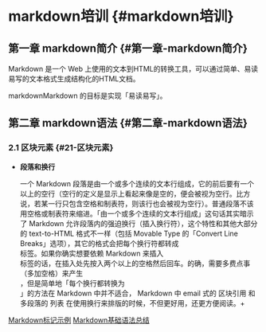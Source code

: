 # markdown培训 {#markdown培训}

## 第一章 markdown简介 {#第一章-markdown简介}

Markdown 是一个 Web 上使用的文本到HTML的转换工具，可以通过简单、易读易写的文本格式生成结构化的HTML文档。

markdownMarkdown 的目标是实现「易读易写」。

## 第二章 markdown语法 {#第二章-markdown语法}

### 2.1 区块元素 {#21-区块元素}

* **段落和换行**

  一个 Markdown 段落是由一个或多个连续的文本行组成，它的前后要有一个以上的空行（空行的定义是显示上看起来像是空的，便会被视为空行。比方说，若某一行只包含空格和制表符，则该行也会被视为空行）。普通段落不该用空格或制表符来缩进。「由一个或多个连续的文本行组成」这句话其实暗示了 Markdown 允许段落内的强迫换行（插入换行符），这个特性和其他大部分的 text-to-HTML 格式不一样（包括 Movable Type 的「Convert Line Breaks」选项），其它的格式会把每个换行符都转成  
  标签。如果你确实想要依赖 Markdown 来插入  
  标签的话，在插入处先按入两个以上的空格然后回车。的确，需要多费点事（多加空格）来产生  
  ，但是简单地「每个换行都转换为  
  」的方法在 Markdown 中并不适合， Markdown 中 email 式的 区块引用 和多段落的 列表 在使用换行来排版的时候，不但更好用，还更方便阅读。+

[Markdown标记示例](https://mitudegaoyang.gitbooks.io/mybook/content/webTips/markdown-biao-ji-shi-li.html)
[Markdown基础语法总结](http://www.jianshu.com/p/075d7cac8fef)



